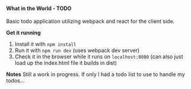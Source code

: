 #### What in the World - TODO
Basic todo application utilizing webpack and react for the client side.

**Get it running**
1. Install it with `npm install`
2. Run it with `npm run dev` (uses webpack dev server)
3. Check it in the browser while it runs on `localhost:8080` (can also just load up the index.html file it builds in dist)

**Notes**
Still a work in progress. If only I had a todo list to use to handle my todos...
